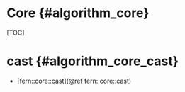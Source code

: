 Core {#algorithm_core}
====

[TOC]


cast {#algorithm_core_cast}
====

- [fern::core::cast](@ref fern::core::cast)
